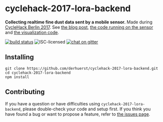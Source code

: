 # cyclehack-2017-lora-backend

**Collecting realtime fine dust data sent by a mobile sensor.** Made during [CycleHack Berlin 2017](http://web.archive.org/web/20170918063628/http://cyclehackberlin.de/). See [the blog post](https://medium.com/@sebastianrauer/sense10-7ffa264db53c), [the code running on the sensor](https://github.com/technologiestiftung/LoRaWAN) and [the visualization code](https://github.com/derhuerst/berlin-bicycle-counters-viz).

[![build status](https://img.shields.io/travis/derhuerst/cyclehack-2017-lora-backend.svg)](https://travis-ci.org/derhuerst/cyclehack-2017-lora-backend)
![ISC-licensed](https://img.shields.io/github/license/derhuerst/cyclehack-2017-lora-backend.svg)
[![chat on gitter](https://badges.gitter.im/derhuerst.svg)](https://gitter.im/derhuerst)


## Installing

```shell
git clone https://github.com/derhuerst/cyclehack-2017-lora-backend.git
cd cyclehack-2017-lora-backend
npm install
```


## Contributing

If you have a question or have difficulties using `cyclehack-2017-lora-backend`, please double-check your code and setup first. If you think you have found a bug or want to propose a feature, refer to [the issues page](https://github.com/derhuerst/cyclehack-2017-lora-backend/issues).
